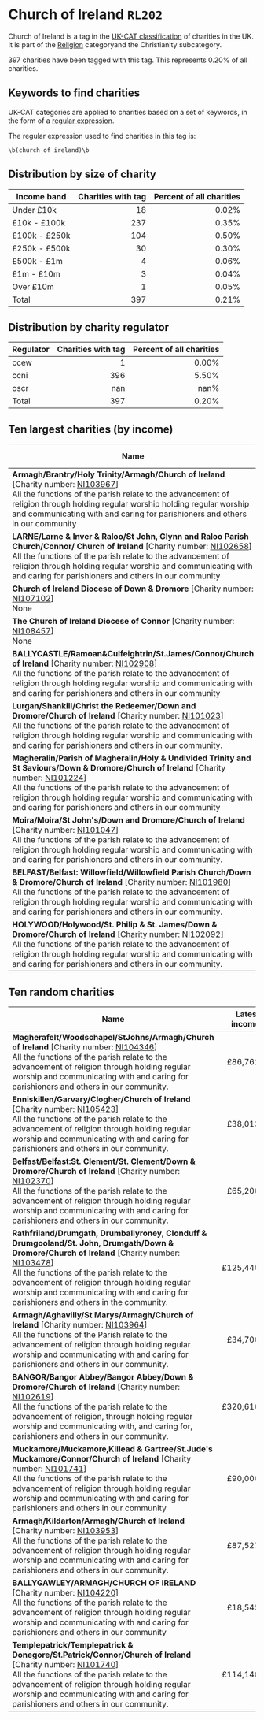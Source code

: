 # Church of Ireland `RL202`

Church of Ireland is a tag in the [UK-CAT classification](../tag_list.md) of charities in the 
UK. It is part of the [Religion](RL.md) categoryand the Christianity subcategory.

397 charities have been tagged with this tag.
This represents 0.20% of all charities.

## Keywords to find charities

UK-CAT categories are applied to charities based on a set of keywords, in the form of a [regular expression](https://en.wikipedia.org/wiki/Regular_expression).

The regular expression used to find charities in this tag is:

`\b(church of ireland)\b`



## Distribution by size of charity

Income band | Charities with tag | Percent of all charities
------------|-------------------:|-------------------------:
Under £10k | 18 | 0.02%
£10k - £100k | 237 | 0.35%
£100k - £250k | 104 | 0.50%
£250k - £500k | 30 | 0.30%
£500k - £1m | 4 | 0.06%
£1m - £10m | 3 | 0.04%
Over £10m | 1 | 0.05%
Total | 397 | 0.21%


## Distribution by charity regulator

Regulator | Charities with tag | Percent of all charities
------------|-------------------:|-------------------------:
ccew | 1 | 0.00%
ccni | 396 | 5.50%
oscr | nan | nan%
Total | 397 | 0.20%


## Ten largest charities (by income)

Name | Latest income
-----|--------:
<strong>Armagh/Brantry/Holy Trinity/Armagh/Church of Ireland</strong> [Charity number: [NI103967](https://findthatcharity.uk/orgid/GB-NIC-103967)]<br>All the functions of the parish relate to the advancement of religion through holding regular worship holding regular worship and communicating with and caring for parishioners and others in our community | £65,276,087
<strong>LARNE/Larne & Inver & Raloo/St John, Glynn and Raloo Parish Church/Connor/ Church of Ireland</strong> [Charity number: [NI102658](https://findthatcharity.uk/orgid/GB-NIC-102658)]<br>All the functions of the parish relate to the advancement of religion through holding regular worship and communicating with and caring for parishioners and others in our community | £4,040,302
<strong>Church of Ireland Diocese of Down & Dromore</strong> [Charity number: [NI107102](https://findthatcharity.uk/orgid/GB-NIC-107102)]<br>None | £3,640,870
<strong>The Church of Ireland Diocese of Connor</strong> [Charity number: [NI108457](https://findthatcharity.uk/orgid/GB-NIC-108457)]<br>None | £2,147,271
<strong>BALLYCASTLE/Ramoan&Culfeightrin/St.James/Connor/Church of Ireland</strong> [Charity number: [NI102908](https://findthatcharity.uk/orgid/GB-NIC-102908)]<br>All the functions of the parish relate to the advancement of religion through holding regular worship and communicating with and caring for parishioners and others in our community | £851,085
<strong>Lurgan/Shankill/Christ the Redeemer/Down and Dromore/Church of Ireland</strong> [Charity number: [NI101023](https://findthatcharity.uk/orgid/GB-NIC-101023)]<br>All the functions of the parish relate to the advancement of religion through holding regular worship and communicating with and caring for parishioners and others in our community. | £759,844
<strong>Magheralin/Parish of Magheralin/Holy & Undivided Trinity and St Saviours/Down & Dromore/Church of Ireland</strong> [Charity number: [NI101224](https://findthatcharity.uk/orgid/GB-NIC-101224)]<br>All the functions of the parish relate to the advancement of religion through holding regular worship and communicating with and caring for parishioners and others in our community | £665,203
<strong>Moira/Moira/St John's/Down and Dromore/Church of Ireland</strong> [Charity number: [NI101047](https://findthatcharity.uk/orgid/GB-NIC-101047)]<br>All the functions of the parish relate to the advancement of religion through holding regular worship and communicating with and caring for parishioners and others in our community. | £571,109
<strong>BELFAST/Belfast: Willowfield/Willowfield Parish Church/Down & Dromore/Church of Ireland</strong> [Charity number: [NI101980](https://findthatcharity.uk/orgid/GB-NIC-101980)]<br>All the functions of the parish relate to the advancement of religion through holding regular worship and communicating with and caring for parishioners and others in our community. | £490,216
<strong>HOLYWOOD/Holywood/St. Philip & St. James/Down & Dromore/Church of Ireland</strong> [Charity number: [NI102092](https://findthatcharity.uk/orgid/GB-NIC-102092)]<br>All the functions of the parish relate to the advancement of religion through holding regular worship and communicating with and caring for parishioners and others in our community. | £464,518


## Ten random charities

Name | Latest income
-----|--------:
<strong>Magherafelt/Woodschapel/StJohns/Armagh/Church of Ireland</strong> [Charity number: [NI104346](https://findthatcharity.uk/orgid/GB-NIC-104346)]<br>All the functions of the parish relate to the advancement of religion through holding regular worship and communicating with and caring for parishioners and others in our community. | £86,761
<strong>Enniskillen/Garvary/Clogher/Church of Ireland</strong> [Charity number: [NI105423](https://findthatcharity.uk/orgid/GB-NIC-105423)]<br>All the functions of the parish relate to the advancement of religion through holding regular worship and communicating with and caring for parishioners and others in our community. | £38,013
<strong>Belfast/Belfast:St. Clement/St. Clement/Down & Dromore/Church of Ireland</strong> [Charity number: [NI102370](https://findthatcharity.uk/orgid/GB-NIC-102370)]<br>All the functions of the parish relate to the advancement of religion through holding regular worship and communicating with and caring for parishioners and others in our community. | £65,200
<strong>Rathfriland/Drumgath, Drumballyroney, Clonduff & Drumgooland/St. John, Drumgath/Down & Dromore/Church of Ireland</strong> [Charity number: [NI103478](https://findthatcharity.uk/orgid/GB-NIC-103478)]<br>All the functions of the parish relate to the advancement of religion through holding regular worship and communicating with and caring for parishioners and others in the community. | £125,440
<strong>Armagh/Aghavilly/St Marys/Armagh/Church of Ireland</strong> [Charity number: [NI103964](https://findthatcharity.uk/orgid/GB-NIC-103964)]<br>All the functions of the Parish relate to the advancement of religion through holding regular worship and communicating with and caring for parishioners and others in our community. | £34,700
<strong>BANGOR/Bangor Abbey/Bangor Abbey/Down & Dromore/Church of Ireland</strong> [Charity number: [NI102619](https://findthatcharity.uk/orgid/GB-NIC-102619)]<br>All the functions of the parish relate to the advancement of religion, through holding regular worship and communicating with, and caring for, parishioners and others in our community. | £320,616
<strong>Muckamore/Muckamore,Killead & Gartree/St.Jude's Muckamore/Connor/Church of Ireland</strong> [Charity number: [NI101741](https://findthatcharity.uk/orgid/GB-NIC-101741)]<br>All the functions of the parish relate to the advancement of religion through holding regular worship and communicating with and caring for parishioners and others in our community | £90,000
<strong>Armagh/Kildarton/Armagh/Church of Ireland</strong> [Charity number: [NI103953](https://findthatcharity.uk/orgid/GB-NIC-103953)]<br>All the functions of the parish relate to the advancement of religion through holding regular worship and communicating with and caring for parishioners and others in our community. | £87,527
<strong>BALLYGAWLEY/ARMAGH/CHURCH OF IRELAND</strong> [Charity number: [NI104220](https://findthatcharity.uk/orgid/GB-NIC-104220)]<br>All the functions of the parish relate to the advancement of religion through holding regular worship and communicating with and caring for parishioners and others in our community | £18,545
<strong>Templepatrick/Templepatrick & Donegore/St.Patrick/Connor/Church of Ireland</strong> [Charity number: [NI101740](https://findthatcharity.uk/orgid/GB-NIC-101740)]<br>All the functions of the parish relate to the advancement of religion through holding regular worship and communicating with and caring for parishioners and others in our community. | £114,148
